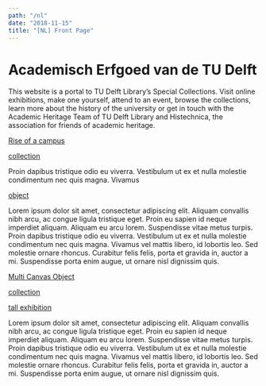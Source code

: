 ```yaml
---
path: "/nl"
date: "2018-11-15"
title: "[NL] Front Page"
---
```


# Academisch Erfgoed van de TU Delft

This website is a portal to TU Delft Library’s Special Collections. Visit online exhibitions, make one yourself, attend to an event, browse the collections, learn more about the history of the university or get in touch with the Academic Heritage Team of TU Delft Library and Histechnica, the association for friends of academic heritage.

<div class="blocks">
<div class="block cutcorners w-5 h-8 image">

[Rise of a campus](/nl/exhibitions/rise-of-a-campus)
</div>
<div class="block cutcorners w-7 h-5 image">

[collection](/nl/collections/another-collection)
</div>

<div class="block cutcorners w-3 h-3 info">

Proin dapibus tristique odio eu viverra. Vestibulum ut ex et nulla molestie condimentum nec quis magna. Vivamus

</div>
<div class="block cutcorners w-4 h-7 image">

[object](/nl/objects/object-3)
</div>
<div class="block cutcorners w-8 h-4 title">

Lorem ipsum dolor sit amet, consectetur adipiscing elit. Aliquam convallis nibh arcu, ac congue ligula tristique eget. Proin eu sapien id neque imperdiet aliquam. Aliquam eu arcu lorem. Suspendisse vitae metus turpis. Proin dapibus tristique odio eu viverra. Vestibulum ut ex et nulla molestie condimentum nec quis magna. Vivamus vel mattis libero, id lobortis leo. Sed molestie ornare rhoncus. Curabitur felis felis, porta et gravida in, auctor a mi. Suspendisse porta enim augue, ut ornare nisl dignissim quis. 
</div>
<div class="block cutcorners w-4 h-4 image">

[Multi Canvas Object](/nl/collections/single-object-collection)
</div>
<div class="block cutcorners w-4 h-4 image">

[collection](/nl/collections/another-collection)
</div>
<div class="block cutcorners w-4 h-8 image">

[tall exhibition](/nl/exhibitions/test)
</div>
<div class="block cutcorners w-8 h-4 title">

Lorem ipsum dolor sit amet, consectetur adipiscing elit. Aliquam convallis nibh arcu, ac congue ligula tristique eget. Proin eu sapien id neque imperdiet aliquam. Aliquam eu arcu lorem. Suspendisse vitae metus turpis. Proin dapibus tristique odio eu viverra. Vestibulum ut ex et nulla molestie condimentum nec quis magna. Vivamus vel mattis libero, id lobortis leo. Sed molestie ornare rhoncus. Curabitur felis felis, porta et gravida in, auctor a mi. Suspendisse porta enim augue, ut ornare nisl dignissim quis. 
</div>
</div>

